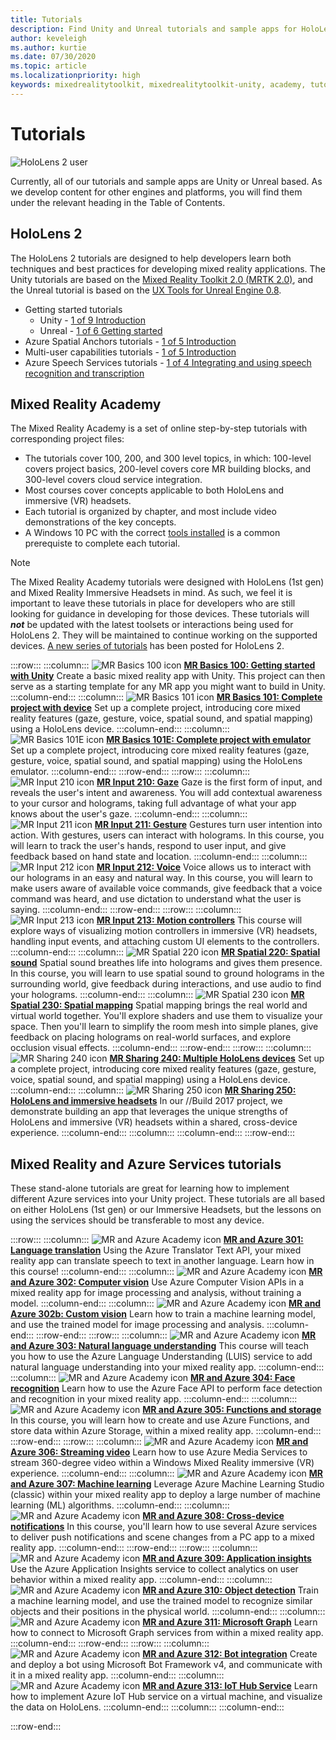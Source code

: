 ```yaml
---
title: Tutorials 
description: Find Unity and Unreal tutorials and sample apps for HoloLens 2, Hololens (1st gen), and Mixed Reality Immersive Headsets.
author: keveleigh
ms.author: kurtie
ms.date: 07/30/2020
ms.topic: article
ms.localizationpriority: high
keywords: mixedrealitytoolkit, mixedrealitytoolkit-unity, academy, tutorial
---
```


# Tutorials 

![HoloLens 2 user](images/08_Tutorials.png)

Currently, all of our tutorials and sample apps are Unity or Unreal based. As we develop content for other engines and platforms, you will find them under the relevant heading in the Table of Contents.

## HoloLens 2 

The HoloLens 2 tutorials are designed to help developers learn both techniques and best practices for developing mixed reality applications. The Unity tutorials are based on the [Mixed Reality Toolkit 2.0 (MRTK 2.0)](https://github.com/microsoft/MixedRealityToolkit-Unity), and the Unreal tutorial is based on the [UX Tools for Unreal Engine 0.8](https://github.com/microsoft/MixedReality-UXTools-Unreal).

* Getting started tutorials
    * Unity - [1 of 9 Introduction](mr-learning-base-01.md)
    * Unreal - [1 of 6 Getting started](unreal-uxt-ch1.md)
* Azure Spatial Anchors tutorials - [1 of 5 Introduction](mr-learning-asa-01.md)
* Multi-user capabilities tutorials - [1 of 5 Introduction](mr-learning-sharing-01.md)
* Azure Speech Services tutorials - [1 of 4 Integrating and using speech recognition and transcription](mrlearning-speechSDK-ch1.md)

## Mixed Reality Academy 

The Mixed Reality Academy is a set of online step-by-step tutorials with corresponding project files:

* The tutorials cover 100, 200, and 300 level topics, in which: 100-level covers project basics, 200-level covers core MR building blocks, and 300-level covers cloud service integration.
* Most courses cover concepts applicable to both HoloLens and immersive (VR) headsets.
* Each tutorial is organized by chapter, and most include video demonstrations of the key concepts.
* A Windows 10 PC with the correct [tools installed](install-the-tools.md) is a common prerequiste to complete each tutorial.

>[!NOTE]
>The Mixed Reality Academy tutorials were designed with HoloLens (1st gen) and Mixed Reality Immersive Headsets in mind. As such, we feel it is important to leave these tutorials in place for developers who are still looking for guidance in developing for those devices. These tutorials will **_not_** be updated with the latest toolsets or interactions being used for HoloLens 2. They will be maintained to continue working on the supported devices. [A new series of tutorials](mr-learning-base-01.md) has been posted for HoloLens 2.

:::row:::
    :::column:::
        ![MR Basics 100 icon](images/Holograms100.jpg)
        **[MR Basics 100: Getting started with Unity](holograms-100.md)**
        Create a basic mixed reality app with Unity. This project can then serve as a starting template for any MR app you might want to build in Unity.
    :::column-end:::
    :::column:::
        ![MR Basics 101 icon](images/Holograms101.jpg)
        **[MR Basics 101: Complete project with device](holograms-101.md)**
        Set up a complete project, introducing core mixed reality features (gaze, gesture, voice, spatial sound, and spatial mapping) using a HoloLens device.
    :::column-end:::
    :::column:::
        ![MR Basics 101E icon](images/Holograms101E.jpg)
        **[MR Basics 101E: Complete project with emulator](holograms-101e.md)**
        Set up a complete project, introducing core mixed reality features (gaze, gesture, voice, spatial sound, and spatial mapping) using the HoloLens emulator.
    :::column-end:::
:::row-end:::
:::row:::
    :::column:::
        ![MR Input 210 icon](images/Holograms210.jpg)
        **[MR Input 210: Gaze](holograms-210.md)**
        Gaze is the first form of input, and reveals the user's intent and awareness. You will add contextual awareness to your cursor and holograms, taking full advantage of what your app knows about the user's gaze.
    :::column-end:::
    :::column:::
        ![MR Input 211 icon](images/Holograms211.jpg)
        **[MR Input 211: Gesture](holograms-211.md)**
        Gestures turn user intention into action. With gestures, users can interact with holograms. In this course, you will learn to track the user's hands, respond to user input, and give feedback based on hand state and location.
    :::column-end:::
    :::column:::
        ![MR Input 212 icon](images/Holograms212.jpg)
        **[MR Input 212: Voice](holograms-212.md)**
        Voice allows us to interact with our holograms in an easy and natural way. In this course, you will learn to make users aware of available voice commands, give feedback that a voice command was heard, and use dictation to understand what the user is saying.
    :::column-end:::
:::row-end:::
:::row:::
    :::column:::
        ![MR Input 213 icon](images/MR213v2.jpg)
        **[MR Input 213: Motion controllers](mixed-reality-213.md)**
        This course will explore ways of visualizing motion controllers in immersive (VR) headsets, handling input events, and attaching custom UI elements to the controllers.
    :::column-end:::
    :::column:::
        ![MR Spatial 220 icon](images/Holograms220b.jpg)
        **[MR Spatial 220: Spatial sound](holograms-220.md)**
        Spatial sound breathes life into holograms and gives them presence. In this course, you will learn to use spatial sound to ground holograms in the surrounding world, give feedback during interactions, and use audio to find your holograms.
    :::column-end:::
    :::column:::
        ![MR Spatial 230 icon](images/Holograms230.jpg)
        **[MR Spatial 230: Spatial mapping](holograms-230.md)**
        Spatial mapping brings the real world and virtual world together. You'll explore shaders and use them to visualize your space. Then you'll learn to simplify the room mesh into simple planes, give feedback on placing holograms on real-world surfaces, and explore occlusion visual effects.
    :::column-end:::
:::row-end:::
:::row:::
    :::column:::
        ![MR Sharing 240 icon](images/Holograms240.jpg)
        **[MR Sharing 240: Multiple HoloLens devices](holograms-240.md)**
        Set up a complete project, introducing core mixed reality features (gaze, gesture, voice, spatial sound, and spatial mapping) using a HoloLens device.
    :::column-end:::
    :::column:::
        ![MR Sharing 250 icon](images/MR250-new.jpg)
        **[MR Sharing 250: HoloLens and immersive headsets](mixed-reality-250.md)**
        In our //Build 2017 project, we demonstrate building an app that leverages the unique strengths of HoloLens and immersive (VR) headsets within a shared, cross-device experience.
    :::column-end:::
    :::column:::
    :::column-end:::
:::row-end:::

## Mixed Reality and Azure Services tutorials

These stand-alone tutorials are great for learning how to implement different Azure services into your Unity project. These tutorials are all based on either HoloLens (1st gen) or our Immersive Headsets, but the lessons on using the services should be transferable to most any device.

:::row:::
    :::column:::
        ![MR and Azure Academy icon](images/MR-Azure-AcademyTile.jpg)
        **[MR and Azure 301: Language translation](mr-azure-301.md)**
        Using the Azure Translator Text API, your mixed reality app can translate speech to text in another language. Learn how in this course!
    :::column-end:::
    :::column:::
        ![MR and Azure Academy icon](images/MR-Azure-AcademyTile.jpg)
        **[MR and Azure 302: Computer vision](mr-azure-302.md)**
        Use Azure Computer Vision APIs in a mixed reality app for image processing and analysis, without training a model.
    :::column-end:::
    :::column:::
        ![MR and Azure Academy icon](images/MR-Azure-AcademyTile.jpg)
        **[MR and Azure 302b: Custom vision](mr-azure-302b.md)**
        Learn how to train a machine learning model, and use the trained model for image processing and analysis.
    :::column-end:::
:::row-end:::
:::row:::
    :::column:::
        ![MR and Azure Academy icon](images/MR-Azure-AcademyTile.jpg)
        **[MR and Azure 303: Natural language understanding](mr-azure-303.md)**
        This course will teach you how to use the Azure Language Understanding (LUIS) service to add natural language understanding into your mixed reality app.
    :::column-end:::
    :::column:::
        ![MR and Azure Academy icon](images/MR-Azure-AcademyTile.jpg)
        **[MR and Azure 304: Face recognition](mr-azure-304.md)**
        Learn how to use the Azure Face API to perform face detection and recognition in your mixed reality app.
    :::column-end:::
    :::column:::
        ![MR and Azure Academy icon](images/MR-Azure-AcademyTile.jpg)
        **[MR and Azure 305: Functions and storage](mr-azure-305.md)**
        In this course, you will learn how to create and use Azure Functions, and store data within Azure Storage, within a mixed reality app.
    :::column-end:::
:::row-end:::
:::row:::
    :::column:::
        ![MR and Azure Academy icon](images/MR-Azure-AcademyTile.jpg)
        **[MR and Azure 306: Streaming video](mr-azure-306.md)**
        Learn how to use Azure Media Services to stream 360-degree video within a Windows Mixed Reality immersive (VR) experience.
    :::column-end:::
    :::column:::
        ![MR and Azure Academy icon](images/MR-Azure-AcademyTile.jpg)
        **[MR and Azure 307: Machine learning](mr-azure-307.md)**
        Leverage Azure Machine Learning Studio (classic) within your mixed reality app to deploy a large number of machine learning (ML) algorithms.
    :::column-end:::
    :::column:::
        ![MR and Azure Academy icon](images/MR-Azure-AcademyTile.jpg)
        **[MR and Azure 308: Cross-device notifications](mr-azure-308.md)**
        In this course, you'll learn how to use several Azure services to deliver push notifications and scene changes from a PC app to a mixed reality app.
    :::column-end:::
:::row-end:::
:::row:::
    :::column:::
        ![MR and Azure Academy icon](images/MR-Azure-AcademyTile.jpg)
        **[MR and Azure 309: Application insights](mr-azure-309.md)**
        Use the Azure Application Insights service to collect analytics on user behavior within a mixed reality app.
    :::column-end:::
    :::column:::
        ![MR and Azure Academy icon](images/MR-Azure-AcademyTile.jpg)
        **[MR and Azure 310: Object detection](mr-azure-310.md)**
        Train a machine learning model, and use the trained model to recognize similar objects and their positions in the physical world.
    :::column-end:::
    :::column:::
        ![MR and Azure Academy icon](images/MR-Azure-AcademyTile.jpg)
        **[MR and Azure 311: Microsoft Graph](mr-azure-311.md)**
        Learn how to connect to Microsoft Graph services from within a mixed reality app.
    :::column-end:::
:::row-end:::
:::row:::
    :::column:::
        ![MR and Azure Academy icon](images/MR-Azure-AcademyTile.jpg)
        **[MR and Azure 312: Bot integration](mr-azure-312.md)**
        Create and deploy a bot using Microsoft Bot Framework v4, and communicate with it in a mixed reality app.
    :::column-end:::
    :::column:::
        ![MR and Azure Academy icon](images/MR-Azure-AcademyTile.jpg)
        **[MR and Azure 313: IoT Hub Service](mr-azure-313.md)**
        Learn how to implement Azure IoT Hub service on a virtual machine, and visualize the data on HoloLens.
    :::column-end:::
    :::column:::
    :::column-end:::

:::row-end:::
